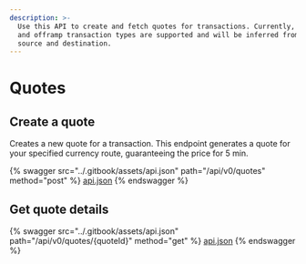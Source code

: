 ```yaml
---
description: >-
  Use this API to create and fetch quotes for transactions. Currently, onramp
  and offramp transaction types are supported and will be inferred from the
  source and destination.
---
```


# Quotes

## Create a quote

Creates a new quote for a transaction. This endpoint generates a quote for your specified currency route, guaranteeing the price for 5 min.&#x20;

{% swagger src="../.gitbook/assets/api.json" path="/api/v0/quotes" method="post" %}
[api.json](../.gitbook/assets/api.json)
{% endswagger %}

## Get quote details

{% swagger src="../.gitbook/assets/api.json" path="/api/v0/quotes/{quoteId}" method="get" %}
[api.json](../.gitbook/assets/api.json)
{% endswagger %}

